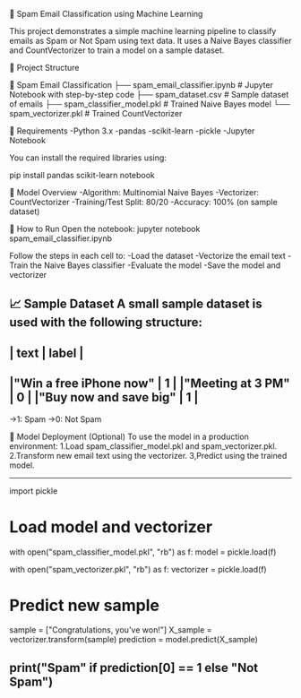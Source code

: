 📧 Spam Email Classification using Machine Learning

This project demonstrates a simple machine learning pipeline to classify emails as Spam or Not Spam using text data. It uses a Naive Bayes classifier and CountVectorizer to train a model on a sample dataset.

📂 Project Structure

📁 Spam Email Classification
├── spam_email_classifier.ipynb       # Jupyter Notebook with step-by-step code
├── spam_dataset.csv                  # Sample dataset of emails
├── spam_classifier_model.pkl         # Trained Naive Bayes model
└── spam_vectorizer.pkl               # Trained CountVectorizer

📌 Requirements
-Python 3.x
-pandas
-scikit-learn
-pickle
-Jupyter Notebook

You can install the required libraries using:

pip install pandas scikit-learn notebook


🧠 Model Overview
-Algorithm: Multinomial Naive Bayes
-Vectorizer: CountVectorizer
-Training/Test Split: 80/20
-Accuracy: 100% (on sample dataset)

🚀 How to Run
Open the notebook:
jupyter notebook spam_email_classifier.ipynb

Follow the steps in each cell to:
-Load the dataset
-Vectorize the email text
-Train the Naive Bayes classifier
-Evaluate the model
-Save the model and vectorizer

📈 Sample Dataset
A small sample dataset is used with the following structure:
------------------------------------
|      text	              | label  |
------------------------------------
|"Win a free iPhone now"    |  1     |
|"Meeting at 3 PM"	      |  0     |
|"Buy now and save big"	  |  1     |
------------------------------------

->1: Spam
->0: Not Spam


💾 Model Deployment (Optional)
To use the model in a production environment:
1.Load spam_classifier_model.pkl and spam_vectorizer.pkl.
2.Transform new email text using the vectorizer.
3,Predict using the trained model.

---------------------------------------------------------------
import pickle

# Load model and vectorizer
with open("spam_classifier_model.pkl", "rb") as f:
    model = pickle.load(f)

with open("spam_vectorizer.pkl", "rb") as f:
    vectorizer = pickle.load(f)

# Predict new sample
sample = ["Congratulations, you've won!"]
X_sample = vectorizer.transform(sample)
prediction = model.predict(X_sample)

print("Spam" if prediction[0] == 1 else "Not Spam")
---------------------------------------------------------------
